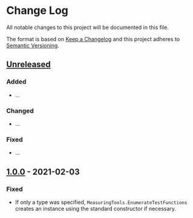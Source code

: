﻿# Change Log

All notable changes to this project will be documented in this file.

The format is based on [Keep a Changelog](http://keepachangelog.com/) and this project adheres to [Semantic Versioning](http://semver.org/).

## [Unreleased]
### Added
- ...
### Changed
- ...
### Fixed
- ...

## [1.0.0] - 2021-02-03
### Fixed
- If only a type was specified, `MeasuringTools.EnumerateTestFunctions` creates an instance using the standard constructor if necessary.

[Unreleased]: https://github.com/steffen-liersch/Liersch.Profiling/compare/v1.0.0...HEAD
[1.0.0]:      https://github.com/steffen-liersch/Liersch.Profiling/tree/v1.0.0
